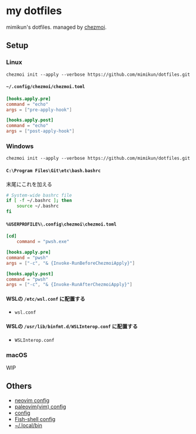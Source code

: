 # my dotfiles

mimikun's dotfiles.
managed by [chezmoi](https://www.chezmoi.io/).

## Setup

### Linux

```shell
chezmoi init --apply --verbose https://github.com/mimikun/dotfiles.git
```

#### `~/.config/chezmoi/chezmoi.toml`

```toml
[hooks.apply.pre]
command = "echo"
args = ["pre-apply-hook"]

[hooks.apply.post]
command = "echo"
args = ["post-apply-hook"]
```

### Windows

```shell
chezmoi init --apply --verbose https://github.com/mimikun/dotfiles.git
```

#### `C:\Program Files\Git\etc\bash.bashrc`

末尾にこれを加える

```bash
# System-wide bashrc file
if [ -f ~/.bashrc ]; then
    source ~/.bashrc
fi
```

#### `%USERPROFILE%\.config\chezmoi\chezmoi.toml`

```toml
[cd]
    command = "pwsh.exe"

[hooks.apply.pre]
command = "pwsh"
args = ["-c", "& {Invoke-RunBeforeChezmoiApply}"]

[hooks.apply.post]
command = "pwsh"
args = ["-c", "& {Invoke-RunAfterChezmoiApply}"]
```

#### WSLの `/etc/wsl.conf` に配置する

- `wsl.conf`

#### WSLの `/usr/lib/binfmt.d/WSLInterop.conf` に配置する

- `WSLInterop.conf`

### macOS

WIP

## Others

- [neovim config](dot_config/nvim/README.md)
- [paleovim(vim) config](dot_vim/README.md)
- [config](dot_config/README.md)
- [Fish-shell config](dot_config/fish/README.md)
- [~/.local/bin](private_dot_local/bin/README.md)
